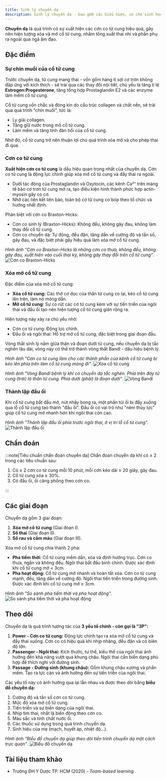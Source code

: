 ```yaml
---
title: Sinh lý chuyển dạ
description: Sinh lý chuyển dạ - bao gồm các biểu hiện, cơ chế sinh học, chẩn đoán, các giai đoạn của chuyển dạ và theo dõi chuyển dạ lâm sàng.
---
```


**Chuyển dạ** là quá trình có sự xuất hiện các cơn co tử cung hiệu quả, gây nên hiện tượng xóa và mở cổ tử cung, nhằm tống xuất thai nhi và phần phụ ra ngoài qua ngả âm đạo.

## Đặc điểm

### Sự chín muồi của cổ tử cung

Trước chuyển dạ, tử cung mang thai - vốn gồm hàng tỉ sợi cơ trơn không đáp ứng với kích thích - sẽ trải qua các thay đổi nội tiết, chủ yếu là tăng tỉ lệ **Estrogen:Progesterone**, tăng tổng hợp Prostaglandin E2 và các enzyme làm mềm cổ tử cung.

Cổ tử cung vốn chắc và đóng kín do cấu trúc collagen và chất nền, sẽ trải qua quá trình "chín muồi", tức là:

- Ly giải collagen.
- Tăng giữ nước trong mô cổ tử cung.
- Làm mềm và tăng tính đàn hồi của cổ tử cung.

Nhờ đó, cổ tử cung trở nên thuận lợi cho quá trình xóa mở và cho phép thai đi qua.

### Cơn co tử cung

**Xuất hiện cơn co tử cung** là dấu hiệu quan trọng nhất của chuyển dạ. Cơn co tử cung là động lực chính giúp xóa mở cổ tử cung và đẩy thai ra ngoài.

- Dưới tác động của Prostaglandin và Oxytocin, các kênh Ca²⁺ trên màng tế bào cơ trơn tử cung mở ra, tạo điều kiện hình thành phức hợp actin-myosin gây co cơ.
- Nhờ các liên kết liên bào, toàn bộ cơ tử cung co bóp theo tổ chức và hướng nhất định.

Phân biệt với cơn co Braxton-Hicks:

- Cơn co sinh lý (Braxton-Hicks): Không đều, không gây đau, không làm thay đổi cổ tử cung.
- Cơn co chuyển dạ: Tự động, đều đặn, tăng dần về cường độ và tần số, gây đau, và đặc biệt phải gây hiệu quả làm xóa mở cổ tử cung.<br>

_Hình ảnh "Cơn co Braxton-Hicks là những cơn co thưa, không đều, không gây đau, xuất hiện vào cuối thai kỳ, không gây thay đổi trên cổ tử cung"_.
![Cơn co Braxton-Hicks](./_images/sinh-ly-chuyen-da/con-co-braxton-hicks.png)

### Xóa mở cổ tử cung

Đặc điểm của xóa mở cổ tử cung:

- **Xóa cổ tử cung:** Các thớ cơ dọc của thân tử cung co lại, kéo cổ tử cung lên trên, làm nó mỏng dần.
- **Mở cổ tử cung:** Sự co rút các cơ tử cung kèm với sự tiến triển của ngôi thai và đầu ối tạo nên hiện tượng cổ tử cung giãn rộng ra.

Hiện tượng này xảy ra chủ yếu nhờ:

- Cơn co tử cung: Động lực chính.
- Đầu ối và ngôi thai: Hỗ trợ mở cổ tử cung, đặc biệt trong giai đoạn đầu.

Vòng thắt sinh lý nằm giữa thân và đoạn dưới tử cung, nếu chuyển dạ bị tắc nghẽn lâu dài, vòng này có thể trở thành vòng thắt Bandl - dấu hiệu bệnh lý.

_Hình ảnh "Cơn co tử cung làm cho các thành phần của kênh cổ tử cung bị kéo lên phía trên làm cổ tử cung mỏng đi"_.
![Xóa cổ tử cung](./_images/sinh-ly-chuyen-da/xoa-co-tu-cung.png)

_Hình ảnh "Vòng Bandl bệnh lý khi có chuyển dạ tắc nghẽn. Phía trên đáy tử cung (trái) là thân tử cung. Phía dưới (phải) là đoạn dưới"_.
![Vòng Bandl](./_images/sinh-ly-chuyen-da/vong-bandl.png)

### Thành lập đầu ối

Khi cổ tử cung bắt đầu mở, nút nhầy bong ra, một phần túi ối bị đẩy xuống qua lỗ cổ tử cung tạo thành "đầu ối". Đầu ối có vai trò như "nêm thủy lực" giúp cổ tử cung mở nhanh hơn khi ngôi thai còn cao.

_Hình ảnh "Thành lập đầu ối phía trước ngôi thai, ở vị trí lỗ cổ tử cung"_.
![Thành lập đầu ối](./_images/sinh-ly-chuyen-da/thanh-lap-dau-oi.png)

## Chẩn đoán

:::note[Tiêu chuẩn chẩn đoán chuyển dạ]
Chẩn đoán chuyển dạ khi có ≥ 2 trong các tiêu chuẩn sau:

1. Có ≥ 2 cơn co tử cung mỗi 10 phút, mỗi cơn kéo dài ≥ 20 giây, gây đau.
2. Cổ tử cung xóa ≥ 30%.
3. Có đầu ối, ối căng phồng theo cơn co.

:::

## Các giai đoạn

Chuyển dạ gồm 3 giai đoạn:

1. **Xóa mở cổ tử cung** (Giai đoạn I).
2. **Sổ thai** (Giai đoạn II).
3. **Sổ rau và cầm máu** (Giai đoạn III).

Xóa mở cổ tử cung chia thành 2 pha:

- **Pha tiềm thời:** Cổ tử cung mềm dần, xóa và định hướng trục. Cơn co thưa, ngắn và không đều. Ngôi thai bắt đầu bình chỉnh. Được xác định khi cổ tử cung mở < 3cm.
- **Pha hoạt động:** Cổ tử cung mở nhanh và hoàn tất xóa. Cơn co tử cung mạnh, đều, tăng dần về cường độ. Ngôi thai tiến triển trong đường sinh. Được xác định khi cổ tử cung mở ≥ 3cm.

_Hình ảnh "So sánh pha tiềm thời và pha hoạt động"_.
![So sánh pha tiềm thời và pha hoạt động](./_images/sinh-ly-chuyen-da/so-sanh-pha-tiem-thoi-va-pha-hoat-dong.png)

## Theo dõi

Chuyển dạ là quá trình tương tác của **3 yếu tố chính - còn gọi là "3P":**

1. **Power - Cơn co tử cung:** Động lực chính tạo ra xóa mở cổ tử cung và đẩy thai xuống. Cơn co có hiệu quả khi nhịp nhàng, đều đặn và có biên độ lớn.
2. **Passenger - Ngôi thai:** Kích thước, tư thế, kiểu thế của ngôi thai ảnh hưởng đến khả năng vượt qua khung chậu. Ngôi thai cần biến dạng phù hợp để thích nghi với đường sinh.
3. **Passage - Đường sinh (khung chậu):** Gồm khung chậu xương và phần mềm. Tạo ra lực cản và ảnh hưởng đến sự tiến triển của ngôi thai.

Các yếu tố này có ảnh hưởng qua lại lẫn nhau và được theo dõi bằng **biểu đồ chuyển dạ:**

1. Cường độ và tần số cơn co tử cung.
2. Mức độ xóa mở cổ tử cung.
3. Tiến triển và sự biến dạng của ngôi thai.
4. Nhịp tim thai, nhất là biến động theo cơn co.
5. Màu sắc và tính chất nước ối.
6. Các thuốc sử dụng trong quá trình chuyển dạ.
7. Sinh hiệu của mẹ (mạch, huyết áp, nhiệt độ...).

_Hình ảnh "Biểu đồ chuyển dạ giúp theo dõi tiến trình chuyển dạ một cách trực quan"_.
![Biểu đồ chuyển dạ](./_images/sinh-ly-chuyen-da/bieu-do-chuyen-da.jpeg)

## Tài liệu tham khảo

- Trường ĐH Y Dược TP. HCM (2020) - _Team-based learning_
